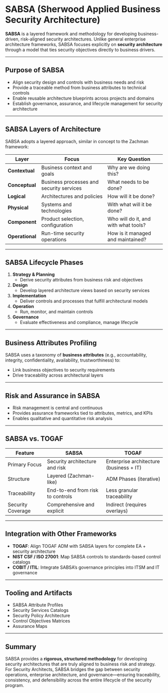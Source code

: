 # SABSA (Sherwood Applied Business Security Architecture)

**SABSA** is a layered framework and methodology for developing business-driven, risk-aligned security architectures. Unlike general enterprise architecture frameworks, SABSA focuses explicitly on **security architecture** through a model that ties security objectives directly to business drivers.

---

## Purpose of SABSA

- Align security design and controls with business needs and risk
- Provide a traceable method from business attributes to technical controls
- Enable reusable architecture blueprints across projects and domains
- Establish governance, assurance, and lifecycle management for security architecture

---

## SABSA Layers of Architecture
SABSA adopts a layered approach, similar in concept to the Zachman framework:

| Layer | Focus | Key Question |
|-------|-------|---------------|
| **Contextual** | Business context and goals | Why are we doing this? |
| **Conceptual** | Business processes and security services | What needs to be done? |
| **Logical** | Architectures and policies | How will it be done? |
| **Physical** | Systems and technologies | With what will it be done? |
| **Component** | Product selection, configuration | Who will do it, and with what tools? |
| **Operational** | Run-time security operations | How is it managed and maintained? |

---

## SABSA Lifecycle Phases

1. **Strategy & Planning**
   - Derive security attributes from business risk and objectives
2. **Design**
   - Develop layered architecture views based on security services
3. **Implementation**
   - Deliver controls and processes that fulfill architectural models
4. **Operation**
   - Run, monitor, and maintain controls
5. **Governance**
   - Evaluate effectiveness and compliance, manage lifecycle

---

## Business Attributes Profiling
SABSA uses a taxonomy of **business attributes** (e.g., accountability, integrity, confidentiality, availability, trustworthiness) to:
- Link business objectives to security requirements
- Drive traceability across architectural layers

---

## Risk and Assurance in SABSA
- Risk management is central and continuous
- Provides assurance frameworks tied to attributes, metrics, and KPIs
- Enables qualitative and quantitative risk analysis

---

## SABSA vs. TOGAF

| Feature | SABSA | TOGAF |
|--------|-------|-------|
| Primary Focus | Security architecture and risk | Enterprise architecture (business + IT) |
| Structure | Layered (Zachman-like) | ADM Phases (iterative) |
| Traceability | End-to-end from risk to controls | Less granular traceability |
| Security Coverage | Comprehensive and explicit | Indirect (requires overlays) |

---

## Integration with Other Frameworks
- **TOGAF**: Align TOGAF ADM with SABSA layers for complete EA + security architecture
- **NIST CSF / ISO 27001**: Map SABSA controls to standards-based control catalogs
- **COBIT / ITIL**: Integrate SABSA’s governance principles into ITSM and IT governance

---

## Tooling and Artifacts
- SABSA Attribute Profiles
- Security Services Catalogs
- Security Policy Architecture
- Control Objectives Matrices
- Assurance Maps

---

## Summary

SABSA provides a **rigorous, structured methodology** for developing security architectures that are truly aligned to business risk and strategy. For Security Architects, SABSA bridges the gap between security operations, enterprise architecture, and governance—ensuring traceability, consistency, and defensibility across the entire lifecycle of the security program.

